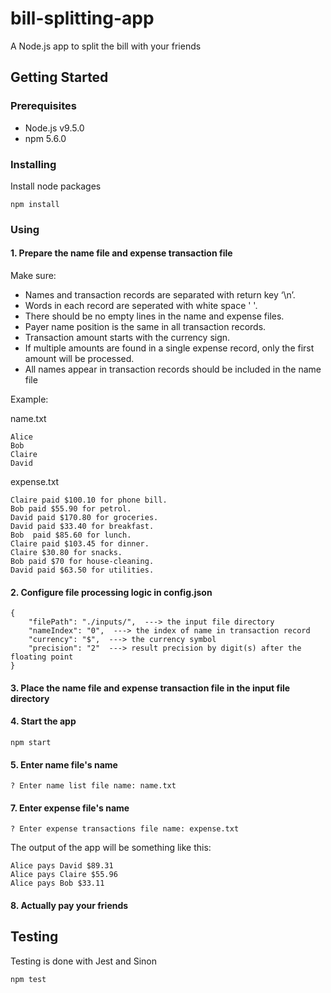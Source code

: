 # bill-splitting-app
A Node.js app to split the bill with your friends

## Getting Started

### Prerequisites

- Node.js v9.5.0
- npm 5.6.0

### Installing

Install node packages

```
npm install
```

### Using

#### 1. Prepare the name file and expense transaction file
  
Make sure:
  - Names and transaction records are separated with return key ‘\n’.
  - Words in each record are seperated with white space ' '.
  - There should be no empty lines in the name and expense files.
  - Payer name position is the same in all transaction records.
  - Transaction amount starts with the currency sign.
  - If multiple amounts are found in a single expense record, only the first amount will be processed.
  - All names appear in transaction records should be included in the name file
  
  Example:
  
  name.txt
  ```
  Alice
  Bob
  Claire
  David
  ```

  expense.txt
  ```
  Claire paid $100.10 for phone bill.
  Bob paid $55.90 for petrol.
  David paid $170.80 for groceries.
  David paid $33.40 for breakfast.
  Bob  paid $85.60 for lunch.
  Claire paid $103.45 for dinner.
  Claire $30.80 for snacks.
  Bob paid $70 for house-cleaning.
  David paid $63.50 for utilities.
  ```

#### 2. Configure file processing logic in config.json

```
{
    "filePath": "./inputs/",  ---> the input file directory
    "nameIndex": "0",  ---> the index of name in transaction record
    "currency": "$",  ---> the currency symbol
    "precision": "2"  ---> result precision by digit(s) after the floating point
}
```

#### 3. Place the name file and expense transaction file in the input file directory

#### 4. Start the app

```
npm start
```

#### 5. Enter name file's name

```
? Enter name list file name: name.txt
```

#### 7. Enter expense file's name

```
? Enter expense transactions file name: expense.txt
```

The output of the app will be something like this:

```
Alice pays David $89.31
Alice pays Claire $55.96
Alice pays Bob $33.11
```
#### 8. Actually pay your friends

## Testing

Testing is done with Jest and Sinon

```
npm test
```




